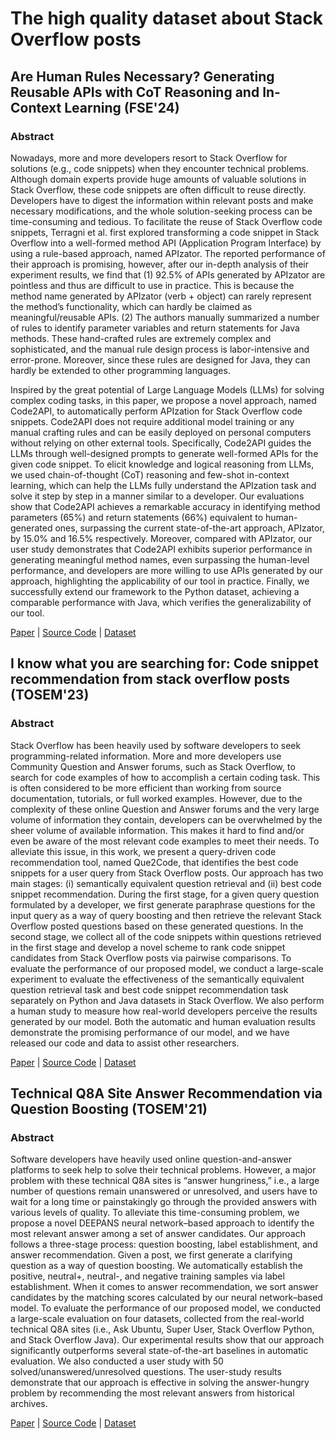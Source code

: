 # The high quality dataset about Stack Overflow posts


## Are Human Rules Necessary? Generating Reusable APIs with CoT Reasoning and In-Context Learning (FSE'24)

### Abstract
Nowadays, more and more developers resort to Stack Overflow for solutions (e.g., code snippets) when they encounter technical problems. Although domain experts provide huge amounts of valuable solutions in Stack Overflow, these code snippets are often difficult to reuse directly. Developers have to digest the information within relevant posts and make necessary modifications, and the whole solution-seeking process can be time-consuming and tedious. To facilitate the reuse of Stack Overflow code snippets, Terragni et al. first explored transforming a code snippet in Stack Overflow into a well-formed method API (Application Program Interface) by using a rule-based approach, named APIzator. The reported performance of their approach is promising, however, after our in-depth analysis of their experiment results, we find that (1) 92.5% of APIs generated by APIzator are pointless and thus are difficult to use in practice. This is because the method name generated by APIzator (verb + object) can rarely represent the method’s functionality, which can hardly be claimed as meaningful/reusable APIs. (2) The authors manually summarized a number of rules to identify parameter variables and return statements for Java methods. These hand-crafted rules are extremely complex and sophisticated, and the manual rule design process is labor-intensive and error-prone. Moreover, since these rules are designed for Java, they can hardly be extended to other programming languages.

Inspired by the great potential of Large Language Models (LLMs) for solving complex coding tasks, in this paper, we propose a novel approach, named Code2API, to automatically perform APIzation for Stack Overflow code snippets. Code2API does not require additional model training or any manual crafting rules and can be easily deployed on personal computers without relying on other external tools. Specifically, Code2API guides the LLMs through well-designed prompts to generate well-formed APIs for the given code snippet. To elicit knowledge and logical reasoning from LLMs, we used chain-of-thought (CoT) reasoning and few-shot in-context learning, which can help the LLMs fully understand the APIzation task and solve it step by step in a manner similar to a developer. Our evaluations show that Code2API achieves a remarkable accuracy in identifying method parameters (65%) and return statements (66%) equivalent to human-generated ones, surpassing the current state-of-the-art approach, APIzator, by 15.0% and 16.5% respectively. Moreover, compared with APIzator, our user study demonstrates that Code2API exhibits superior performance in generating meaningful method names, even surpassing the human-level performance, and developers are more willing to use APIs generated by our approach, highlighting the applicability of our tool in practice. Finally, we successfully extend our framework to the Python dataset, achieving a comparable performance with Java, which verifies the generalizability of our tool.

[Paper](https://arxiv.org/pdf/2405.03509) |
[Source Code](https://figshare.com/articles/software/Code2API/24219856/1) |
[Dataset](https://figshare.com/articles/software/Code2API/24219856/1)


## I know what you are searching for: Code snippet recommendation from stack overflow posts (TOSEM'23)

### Abstract
Stack Overflow has been heavily used by software developers to seek programming-related information. More and more developers use Community Question and Answer forums, such as Stack Overflow, to search for code examples of how to accomplish a certain coding task. This is often considered to be more efficient than working from source documentation, tutorials, or full worked examples. However, due to the complexity of these online Question and Answer forums and the very large volume of information they contain, developers can be overwhelmed by the sheer volume of available information. This makes it hard to find and/or even be aware of the most relevant code examples to meet their needs. To alleviate this issue, in this work, we present a query-driven code recommendation tool, named Que2Code, that identifies the best code snippets for a user query from Stack Overflow posts. Our approach has two main stages: (i) semantically equivalent question retrieval and (ii) best code snippet recommendation. During the first stage, for a given query question formulated by a developer, we first generate paraphrase questions for the input query as a way of query boosting and then retrieve the relevant Stack Overflow posted questions based on these generated questions. In the second stage, we collect all of the code snippets within questions retrieved in the first stage and develop a novel scheme to rank code snippet candidates from Stack Overflow posts via pairwise comparisons. To evaluate the performance of our proposed model, we conduct a large-scale experiment to evaluate the effectiveness of the semantically equivalent question retrieval task and best code snippet recommendation task separately on Python and Java datasets in Stack Overflow. We also perform a human study to measure how real-world developers perceive the results generated by our model. Both the automatic and human evaluation results demonstrate the promising performance of our model, and we have released our code and data to assist other researchers.

[Paper](https://arxiv.org/pdf/2210.15845) |
[Source Code](https://github.com/beyondacm/Que2Code) |
[Dataset](https://drive.google.com/drive/folders/1-qlk1clhgy1Lzx4BIE5bW5fmEQsFSMjv)


## Technical Q8A Site Answer Recommendation via Question Boosting (TOSEM'21)

### Abstract
Software developers have heavily used online question-and-answer platforms to seek help to solve their technical problems. However, a major problem with these technical Q8A sites is “answer hungriness,” i.e., a large number of questions remain unanswered or unresolved, and users have to wait for a long time or painstakingly go through the provided answers with various levels of quality. To alleviate this time-consuming problem, we propose a novel DEEPANS neural network–based approach to identify the most relevant answer among a set of answer candidates. Our approach follows a three-stage process: question boosting, label establishment, and answer recommendation. Given a post, we first generate a clarifying question as a way of question boosting. We automatically establish the positive, neutral+, neutral-, and negative training samples via label establishment. When it comes to answer recommendation, we sort answer candidates by the matching scores calculated by our neural network–based model. To evaluate the performance of our proposed model, we conducted a large-scale evaluation on four datasets, collected from the real-world technical Q8A sites (i.e., Ask Ubuntu, Super User, Stack Overflow Python, and Stack Overflow Java). Our experimental results show that our approach significantly outperforms several state-of-the-art baselines in automatic evaluation. We also conducted a user study with 50 solved/unanswered/unresolved questions. The user-study results demonstrate that our approach is effective in solving the answer-hungry problem by recommending the most relevant answers from historical archives.

[Paper](https://arxiv.org/pdf/2210.15846) |
[Source Code](https://github.com/beyondacm/DeepAns) |
[Dataset](https://drive.google.com/file/d/16u1IUv1GyCNxhinxzmY9Xg2F_IdZSA5S/view?usp=sharing)
